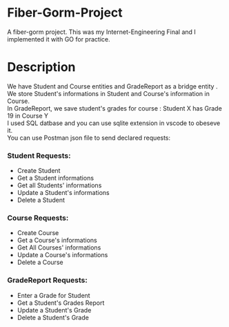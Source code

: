 # Fiber-Gorm-Project
A fiber-gorm project. This was my Internet-Engineering Final and I implemented it with GO for practice.

# Description
We have Student and Course entities and GradeReport as a bridge entity .\
We store Student's informations in Student and Course's information in Course. \
In GradeReport, we save student's grades for course : Student X has Grade 19 in Course Y \
I used SQL datbase and you can use sqlite extension in vscode to obeseve it.\
You can use Postman json file to send declared requests:
### Student Requests:
* Create Student
* Get a Student informations
* Get all Students' informations
* Update a Student's informations
* Delete a Student

### Course Requests:
* Create Course
* Get a Course's informations
* Get All Courses' informations
* Update a Course's informations
* Delete a Course

### GradeReport Requests:
* Enter a Grade for Student
* Get a Student's Grades Report
* Update a Student's Grade
* Delete a Student's Grade
